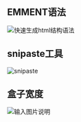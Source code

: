 ## EMMENT语法
![快速生成html结构语法](/imgs/2023-01-29/0Q6veYoON202wX4n.png)

## snipaste工具
![snipaste](/imgs/2023-02-07/kChDNtJduwd4bg4e.png)

## 盒子宽度
![输入图片说明](/imgs/2023-02-09/ahrAzHDZS1BFPcvJ.png)
<!--stackedit_data:
eyJoaXN0b3J5IjpbLTU3NTkzNTkwMywtMTY0MjA1NjU0NCwtMj
A1MTY1NDIzMCwtNTY1OTE0NTM2LDEyODUyMTE3NTIsOTgxNzkx
MjgsMTI1OTUzNjc1XX0=
-->